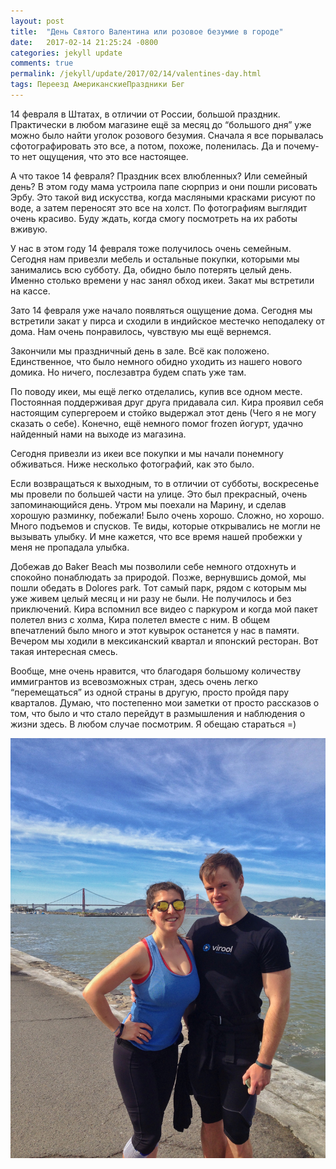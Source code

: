 ```yaml
---
layout: post
title:  "День Святого Валентина или розовое безумие в городе"
date:   2017-02-14 21:25:24 -0800
categories: jekyll update
comments: true
permalink: /jekyll/update/2017/02/14/valentines-day.html
tags: Переезд АмериканскиеПраздники Бег
---
```


14 февраля в Штатах, в отличии от России, большой праздник. Практически в  любом магазине ещё за месяц до “большого дня” уже можно было найти уголок розового безумия. Сначала я все порывалась сфотографировать это все, а потом, похоже, поленилась. Да и почему-то нет ощущения, что это все настоящее.

А что такое 14 февраля? <!--separate--> Праздник всех влюбленных? Или семейный день? В этом году мама устроила папе сюрприз и они пошли рисовать Эрбу. Это такой вид искусства, когда масляными красками рисуют по воде, а затем переносят это все на холст. По фотографиям выглядит очень красиво. Буду ждать, когда смогу посмотреть на их работы вживую.

У нас в этом году 14 февраля тоже получилось очень семейным. Сегодня нам привезли мебель и остальные покупки, которыми мы занимались всю субботу. Да, обидно было потерять целый день. Именно столько времени у нас занял обход икеи. Закат мы встретили на кассе.

Зато 14 февраля уже начало появляться ощущение дома. Сегодня мы встретили  закат у пирса и сходили в индийское местечко неподалеку от дома. Нам очень понравилось, чувствую мы ещё вернемся.

Закончили мы праздничный день в зале. Всё как положено. Единственное, что было немного обидно уходить из нашего нового домика. Но ничего, послезавтра будем спать уже там.

По поводу икеи, мы ещё легко отделались, купив все одном месте. Постоянная поддерживая друг друга придавала сил. Кира проявил себя настоящим супергероем и стойко выдержал этот день (Чего я не могу сказать о себе). Конечно, ещё немного помог frozen йогурт, удачно найденный нами на выходе из магазина.

Сегодня привезли из икеи все покупки и мы начали понемногу обживаться. Ниже несколько фотографий, как это было.

Если возвращаться к выходным, то в отличии от субботы, воскресенье мы провели по большей части на улице. Это был прекрасный, очень запоминающийся день. Утром мы поехали на Марину, и сделав хорошую разминку, побежали! Было очень хорошо. Сложно, но хорошо. Много подъемов и спусков. Те виды, которые открывались не могли не вызывать улыбку. И мне кажется, что все время нашей пробежки у меня не пропадала улыбка.

Добежав до Baker Beach мы позволили себе немного отдохнуть и спокойно понаблюдать за природой. Позже, вернувшись домой, мы пошли обедать в Dolores park. Тот самый парк, рядом с которым мы уже живем целый месяц и ни разу не были. Не получилось и без приключений. Кира вспомнил все видео с паркуром и когда мой пакет полетел вниз с холма, Кира полетел вместе с ним. В общем впечатлений было много и этот кувырок останется у нас в памяти. Вечером мы ходили в мексиканский квартал и японский ресторан. Вот такая интересная смесь.

Вообще, мне очень нравится, что благодаря большому количеству иммигрантов из всевозможных стран, здесь очень легко “перемещаться” из одной страны в другую, просто пройдя пару кварталов.
Думаю, что постепенно мои заметки от просто рассказов о том, что было и что стало перейдут в размышления и наблюдения о жизни здесь. В любом случае посмотрим. Я обещаю стараться =)

![running](/assets/images/posts/stories/2017-02-14-valentines-day/running.jpg)